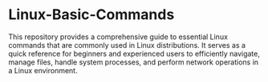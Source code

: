 # Linux-Basic-Commands
This repository provides a comprehensive guide to essential Linux commands that are commonly used in Linux distributions. It serves as a quick reference for beginners and experienced users to efficiently navigate, manage files, handle system processes, and perform network operations in a Linux environment.
